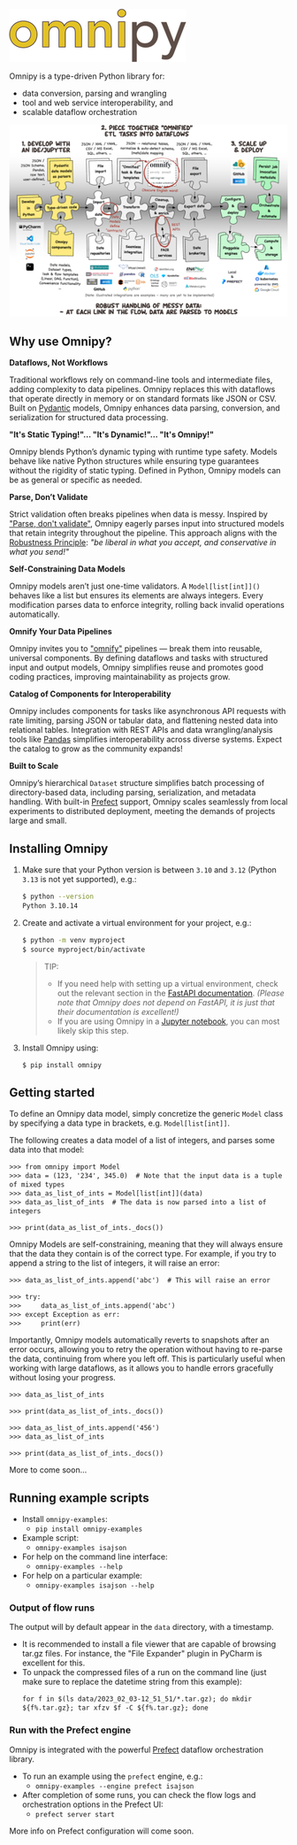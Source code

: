 ![Omnipy logo](images/omnipy-logo-320.png)

Omnipy is a type-driven Python library for:

- data conversion, parsing and wrangling
- tool and web service interoperability, and
- scalable dataflow orchestration

![Conceptual overview of Omnipy](images/omnipy-overview-comics-style.png)


## Why use Omnipy?

**Dataflows, Not Workflows**

Traditional workflows rely on command-line tools and intermediate files, adding complexity to data
pipelines. Omnipy replaces this with dataflows that operate directly in memory or on standard
formats like JSON or CSV. Built on [Pydantic](https://docs.pydantic.dev/) models, Omnipy enhances
data parsing, conversion, and serialization for structured data processing.

**"It's Static Typing!"… "It's Dynamic!"… "It's Omnipy!"**

Omnipy blends Python’s dynamic typing with runtime type safety. Models behave like native Python
structures while ensuring type guarantees without the rigidity of static typing. Defined in Python,
Omnipy models can be as general or specific as needed.

**Parse, Don’t Validate**

Strict validation often breaks pipelines when data is messy. Inspired by
["Parse, don't validate"](https://lexi-lambda.github.io/blog/2019/11/05/parse-don-t-validate/),
Omnipy eagerly parses input into structured models that retain integrity throughout the pipeline.
This approach aligns with the [Robustness Principle](https://devopedia.org/postel-s-law): _"be
liberal in what you accept, and conservative in what you send!"_

**Self-Constraining Data Models**

Omnipy models aren’t just one-time validators. A `Model[list[int]]()` behaves like a list but
ensures its elements are always integers. Every modification parses data to enforce integrity,
rolling back invalid operations automatically.

**Omnify Your Data Pipelines**

Omnipy invites you to ["omnify"](https://www.websters1913.com/words/Omnify) pipelines — break them
into reusable, universal components. By defining dataflows and tasks with structured input and
output models, Omnipy simplifies reuse and promotes good coding practices, improving maintainability
as projects grow.

**Catalog of Components for Interoperability**

Omnipy includes components for tasks like asynchronous API requests with rate limiting, parsing JSON
or tabular data, and flattening nested data into relational tables. Integration with REST APIs and
data wrangling/analysis tools like [Pandas](https://pandas.pydata.org/) simplifies interoperability
across diverse systems. Expect the catalog to grow as the community expands!

**Built to Scale**

Omnipy’s hierarchical `Dataset` structure simplifies batch processing of directory-based data,
including parsing, serialization, and metadata handling. With
built-in [Prefect](https://www.prefect.io/) support, Omnipy scales seamlessly from local experiments
to distributed deployment, meeting the demands of projects large and small.


## Installing Omnipy

1. Make sure that your Python version is between `3.10` and `3.12` (Python `3.13` is not yet 
   supported), e.g.:

    ```bash
    $ python --version
    Python 3.10.14
    ```

2. Create and activate a virtual environment for your project, e.g.:

    ```bash
    $ python -m venv myproject
    $ source myproject/bin/activate
    ```

    > TIP:
    > - If you need help with setting up a virtual environment, check out the relevant section in
    >   the [FastAPI documentation](https://fastapi.tiangolo.com/virtual-environments/).
    >   _(Please note that Omnipy does not depend on FastAPI, it is just that their documentation is 
    >   excellent!)_
    > - If you are using Omnipy in a [Jupyter notebook](https://jupyter.org/), you can most likely 
    >   skip this step. 

2. Install Omnipy using:
    ```bash
    $ pip install omnipy
    ```

## Getting started

To define an Omnipy data model, simply concretize the generic `Model` class by specifying a 
data type in brackets, e.g. `Model[list[int]]`.

The following creates a data model of a list of integers, and parses some data into that model:

```pycon exec="1" session="greet" source="console"
>>> from omnipy import Model
>>> data = (123, '234', 345.0)  # Note that the input data is a tuple of mixed types
>>> data_as_list_of_ints = Model[list[int]](data)
>>> data_as_list_of_ints  # The data is now parsed into a list of integers
```

```pycon exec="1" session="greet" result="console" html="true"
>>> print(data_as_list_of_ints._docs())
```
 
Omnipy Models are self-constraining, meaning that they will always ensure that the data 
they contain is of the correct type. For example, if you try to append a string to the 
list of integers, it will raise an error:

```pycon
>>> data_as_list_of_ints.append('abc')  # This will raise an error
```

```pycon exec="1" session="greet" result="console"
>>> try:
>>>     data_as_list_of_ints.append('abc')
>>> except Exception as err:
>>>     print(err)
```

Importantly, Omnipy models automatically reverts to snapshots after an error occurs, 
allowing you to retry the operation without having to re-parse the data, continuing
from where you left off. This is particularly useful when working with large dataflows,
as it allows you to handle errors gracefully without losing your progress.

```pycon exec="1" session="greet" source="console"
>>> data_as_list_of_ints
```

```pycon exec="1" session="greet" result="console" html="true"
>>> print(data_as_list_of_ints._docs())
```

```pycon exec="1" session="greet" source="console"
>>> data_as_list_of_ints.append('456')
>>> data_as_list_of_ints
```

```pycon exec="1" session="greet" result="console" html="true"
>>> print(data_as_list_of_ints._docs())
```

More to come soon...

## Running example scripts
- Install `omnipy-examples`:
  - `pip install omnipy-examples`
- Example script:
  - `omnipy-examples isajson`
- For help on the command line interface:
  - `omnipy-examples --help`
- For help on a particular example:
  - `omnipy-examples isajson --help`

### Output of flow runs

The output will by default appear in the `data` directory, with a timestamp. 

- It is recommended to install a file viewer that are capable of browsing tar.gz files. 
  For instance, the "File Expander" plugin in PyCharm is excellent for this.
- To unpack the compressed files of a run on the command line 
  (just make sure to replace the datetime string from this example):
  ```
  for f in $(ls data/2023_02_03-12_51_51/*.tar.gz); do mkdir ${f%.tar.gz}; tar xfzv $f -C ${f%.tar.gz}; done
  ```

### Run with the Prefect engine

Omnipy is integrated with the powerful [Prefect](https://prefect.io) dataflow orchestration library.

- To run an example using the `prefect` engine, e.g.:
  - `omnipy-examples --engine prefect isajson`
- After completion of some runs, you can check the flow logs and orchestration options in the Prefect UI:
  - `prefect server start`

More info on Prefect configuration will come soon.
